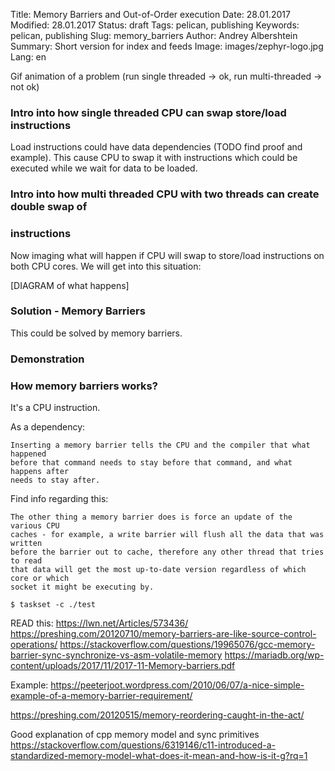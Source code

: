 Title: Memory Barriers and Out-of-Order execution
Date: 28.01.2017
Modified: 28.01.2017
Status: draft
Tags: pelican, publishing
Keywords: pelican, publishing
Slug: memory_barriers
Author: Andrey Albershtein
Summary: Short version for index and feeds
Image: images/zephyr-logo.jpg
Lang: en

Gif animation of a problem (run single threaded -> ok, run multi-threaded -> not ok)

### Intro into how single threaded CPU can swap store/load instructions

Load instructions could have data dependencies (TODO find proof and example).
This cause CPU to swap it with instructions which could be executed while we
wait for data to be loaded.

### Intro into how multi threaded CPU with two threads can create double swap of
### instructions

Now imaging what will happen if CPU will swap to store/load instructions on both
CPU cores. We will get into this situation:

[DIAGRAM of what happens]

### Solution - Memory Barriers

This could be solved by memory barriers.

### Demonstration

### How memory barriers works?
It's a CPU instruction.

As a dependency:
```
Inserting a memory barrier tells the CPU and the compiler that what happened
before that command needs to stay before that command, and what happens after
needs to stay after.  
```

Find info regarding this:
```
The other thing a memory barrier does is force an update of the various CPU
caches - for example, a write barrier will flush all the data that was written
before the barrier out to cache, therefore any other thread that tries to read
that data will get the most up-to-date version regardless of which core or which
socket it might be executing by.
```

```shell
$ taskset -c ./test
```

READ this:
https://lwn.net/Articles/573436/
https://preshing.com/20120710/memory-barriers-are-like-source-control-operations/
https://stackoverflow.com/questions/19965076/gcc-memory-barrier-sync-synchronize-vs-asm-volatile-memory
https://mariadb.org/wp-content/uploads/2017/11/2017-11-Memory-barriers.pdf

Example:
https://peeterjoot.wordpress.com/2010/06/07/a-nice-simple-example-of-a-memory-barrier-requirement/

https://preshing.com/20120515/memory-reordering-caught-in-the-act/

Good explanation of cpp memory model and sync primitives
https://stackoverflow.com/questions/6319146/c11-introduced-a-standardized-memory-model-what-does-it-mean-and-how-is-it-g?rq=1
